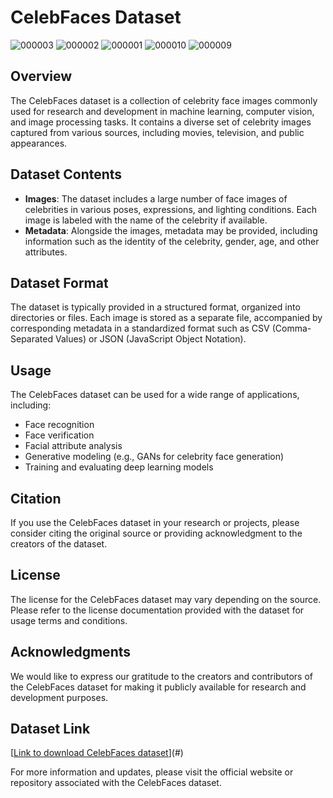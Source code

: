 # CelebFaces Dataset
![000003](https://github.com/Shiv162003/GAN-ARS-Div-B_Comparative-analysis/assets/120489897/1646296a-a60e-4c20-970a-148799f80962)
![000002](https://github.com/Shiv162003/GAN-ARS-Div-B_Comparative-analysis/assets/120489897/669003ea-e6e8-4f37-bdfe-d79a7e6f2ed8)
![000001](https://github.com/Shiv162003/GAN-ARS-Div-B_Comparative-analysis/assets/120489897/30fa3191-d4c4-4acf-beed-70c0e201eb50)
![000010](https://github.com/Shiv162003/GAN-ARS-Div-B_Comparative-analysis/assets/120489897/a91543e9-aaad-4c1e-9115-6e05631b93dd)
![000009](https://github.com/Shiv162003/GAN-ARS-Div-B_Comparative-analysis/assets/120489897/65e45cf8-a0b2-4178-88cd-9056862c6b0c)


## Overview
The CelebFaces dataset is a collection of celebrity face images commonly used for research and development in machine learning, computer vision, and image processing tasks. It contains a diverse set of celebrity images captured from various sources, including movies, television, and public appearances.

## Dataset Contents
- **Images**: The dataset includes a large number of face images of celebrities in various poses, expressions, and lighting conditions. Each image is labeled with the name of the celebrity if available.
- **Metadata**: Alongside the images, metadata may be provided, including information such as the identity of the celebrity, gender, age, and other attributes.

## Dataset Format
The dataset is typically provided in a structured format, organized into directories or files. Each image is stored as a separate file, accompanied by corresponding metadata in a standardized format such as CSV (Comma-Separated Values) or JSON (JavaScript Object Notation).

## Usage
The CelebFaces dataset can be used for a wide range of applications, including:
- Face recognition
- Face verification
- Facial attribute analysis
- Generative modeling (e.g., GANs for celebrity face generation)
- Training and evaluating deep learning models

## Citation
If you use the CelebFaces dataset in your research or projects, please consider citing the original source or providing acknowledgment to the creators of the dataset.

## License
The license for the CelebFaces dataset may vary depending on the source. Please refer to the license documentation provided with the dataset for usage terms and conditions.

## Acknowledgments
We would like to express our gratitude to the creators and contributors of the CelebFaces dataset for making it publicly available for research and development purposes.

## Dataset Link

[[Link to download CelebFaces dataset](https://www.kaggle.com/datasets/jessicali9530/celeba-dataset/discussion)](#)

For more information and updates, please visit the official website or repository associated with the CelebFaces dataset.
